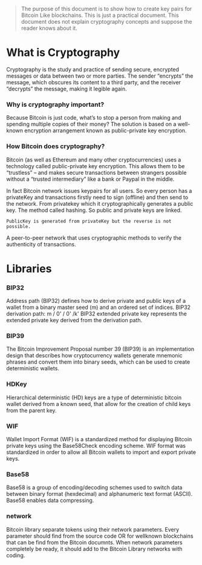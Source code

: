 <blockquote>
<p dir="auto">
The purpose of this document is to show how to create key pairs for Bitcoin Like blockchains. This is just a practical document. This document does not explain cryptography concepts and suppose the reader knows about it.
</p>
</blockquote>

# What is Cryptography

Cryptography is the study and practice of sending secure, encrypted messages or data between two or more parties. The sender “encrypts” the message, which obscures its content to a third party, and the receiver “decrypts” the message, making it legible again.  

### Why is cryptography important?
Because Bitcoin is just code, what’s to stop a person from making and spending multiple copies of their money? The solution is based on a well-known encryption arrangement known as public-private key encryption. 

### How Bitcoin does cryptography?
Bitcoin (as well as Ethereum and many other cryptocurrencies) uses a technology called public-private key encryption. This allows them to be “trustless” – and makes secure transactions between strangers possible without a “trusted intermediary” like a bank or Paypal in the middle.

In fact Bitcoin network issues keypairs for all users. So every person has a privateKey and transactions firstly need to sign (offline) and then send to the network.
From privatekey which it cryptographically generates a public key. The method called hashing. So public and private keys are linked.


```
PublicKey is generated from privateKey but the reverse is not possible.
```

A peer-to-peer network that uses cryptographic methods to verify the authenticity of transactions.

# Libraries

### BIP32
Address path (BIP32) defines how to derive private and public keys of a wallet from a binary master seed (m) and an ordered set of indices. BIP32 derivation path: m / 0' / 0' /k' BIP32 extended private key represents the extended private key derived from the derivation path.

### BIP39
The Bitcoin Improvement Proposal number 39 (BIP39) is an implementation design that describes how cryptocurrency wallets generate mnemonic phrases and convert them into binary seeds, which can be used to create deterministic wallets.

### HDKey
Hierarchical deterministic (HD) keys are a type of deterministic bitcoin wallet derived from a known seed, that allow for the creation of child keys from the parent key.

### WIF
Wallet Import Format (WIF) is a standardized method for displaying Bitcoin private keys using the Base58Check encoding scheme. WIF format was standardized in order to allow all Bitcoin wallets to import and export private keys.

### Base58
Base58 is a group of encoding/decoding schemes used to switch data between binary format (hexdecimal) and alphanumeric text format (ASCII). Base58 enables data compressing.

### network
Bitcoin library separate tokens using their network parameters. Every parameter should find from the source code OR for wellknown blockchains that can be find from the Bitcoin documnts. When network parameters completely be ready, it should add to the Bitcoin Library networks with coding.


